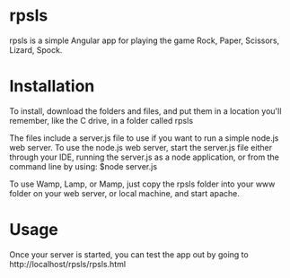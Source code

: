 # rpsls
rpsls is a simple Angular app for playing the game Rock, Paper, Scissors, Lizard, Spock.

# Installation
To install, download the folders and files, and put them in a location you'll remember, like the C drive, in a folder called rpsls

The files include a server.js file to use if you want to run a simple node.js web server.  To use the node.js web server, start the server.js file either through your IDE, running the server.js as a node application, or from the command line by using: $node server.js

To use Wamp, Lamp, or Mamp, just copy the rpsls folder into your www folder on your web server, or local machine, and start apache.

# Usage
Once your server is started, you can test the app out by going to http://localhost/rpsls/rpsls.html
